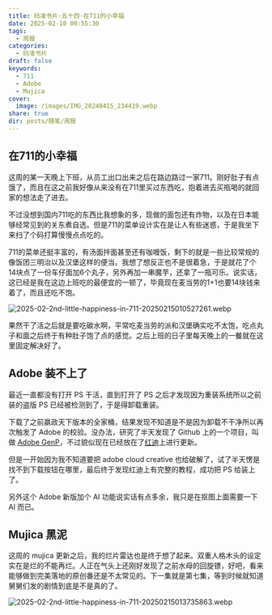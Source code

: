 ```yaml
---
title: 码凌书片·五十四·在711的小幸福
date: 2025-02-10 00:55:30
tags:
  - 周报
categories:
  - 码凌书片
draft: false
keywords:
  - 711
  - Adobe
  - Mujica
cover:
  image: /images/IMG_20240415_234419.webp
share: true
dir: posts/随笔/周报
---
```


## 在711的小幸福

这周的某一天晚上下班，从员工出口出来之后在路边路过一家711。刚好肚子有点饿了，而且在这之前我好像从来没有在711里买过东西吃，抱着进去买瓶喝的就回家的想法走了进去。

不过没想到国内711吃的东西比我想象的多，现做的面包还有炸物，以及在日本能够经常见到的关东煮自选。但是711的菜单设计实在是让人有些迷惑，于是我坐下来扫了个码打算慢慢点点吃的。

711的菜单还挺丰富的，有汤面拌面甚至还有咖喱饭，剩下的就是一些比较常规的像饭团三明治以及汉堡这样的便当。我想了想反正也不是很着急，于是就花了个14块点了一份车仔面加6个丸子，另外再加一串魔芋，还拿了一瓶可乐。说实话，这已经是我在这边上班吃的最便宜的一顿了，毕竟现在麦当劳的1+1也要14块钱来着了，而且还吃不饱。

![2025-02-2nd-little-happiness-in-711-20250215010527261.webp](/images/2025-02-2nd-little-happiness-in-711-20250215010527261.webp)

果然干了活之后就是要吃碳水啊，平常吃麦当劳的派和汉堡确实吃不太饱，吃点丸子和面之后终于有种肚子饱了点的感觉。之后上班的日子里每天晚上的一餐就在这里固定解决好了。

## Adobe 装不上了

最近一直都没有打开 PS 干活，直到打开了 PS 之后才发现因为重装系统所以之前装的盗版 PS 已经被检测到了，于是得卸载重装。

下载了之前嬴政天下版本的全家桶，结果发现不知道是不是因为卸载不干净所以再次触发了 Adobe 的校验。没办法，研究了半天发现了 Github 上的一个项目，叫做 [Adobe GenP](https://github.com/wangzhenjjcn/AdobeGenp/releases)，不过貌似现在已经放在了[红迪](https://www.reddit.com/r/GenP/)上进行更新。

但是一开始因为我不知道要把 adobe cloud creative 也给破解了，试了半天愣是找不到下载按钮在哪里，最后终于发现红迪上有完整的教程，成功把 PS 给装上了。

另外这个 Adobe 新版加个 AI 功能说实话有点多余，我只是在抠图上面需要一下 AI 而已。

## Mujica 黑泥

这周的 mujica 更新之后，我的烂片雷达也是终于想了起来。双重人格木头的设定实在是烂的不能再烂。人正在气头上还刚好发现了之前水母的回旋镖，好吧，看来能够做到完美落地的原创番还是不太常见的。下一集就是第七集，等到时候就知道舅舅们发的剧情到底是不是真的了。

![2025-02-2nd-little-happiness-in-711-20250215013735863.webp](/images/2025-02-2nd-little-happiness-in-711-20250215013735863.webp)